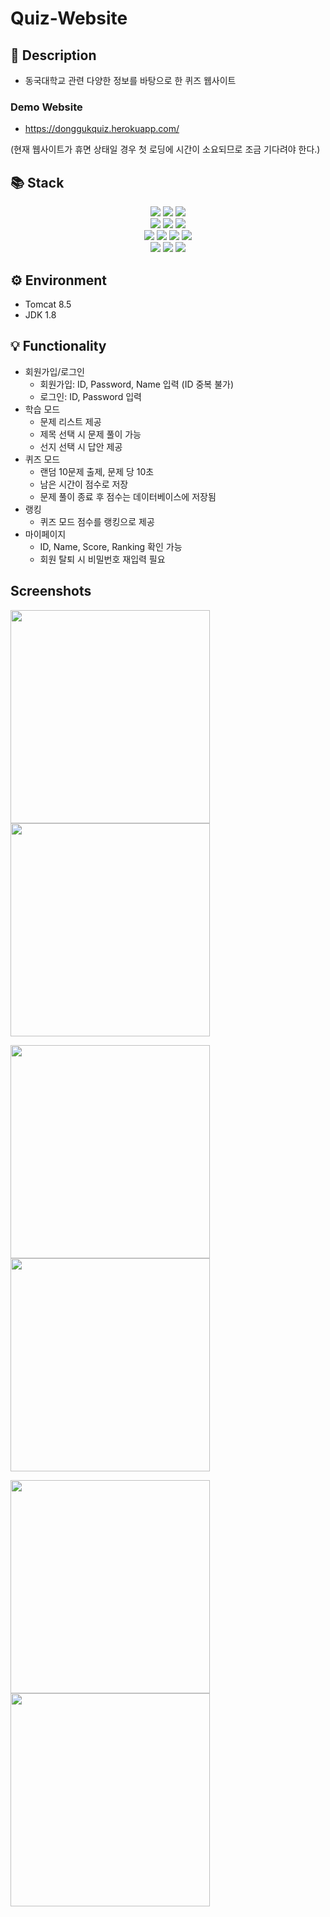 # Quiz-Website
## 📑 Description
- 동국대학교 관련 다양한 정보를 바탕으로 한 퀴즈 웹사이트

### Demo Website
- https://donggukquiz.herokuapp.com/

(현재 웹사이트가 휴면 상태일 경우 첫 로딩에 시간이 소요되므로 조금 기다려야 한다.)

## 📚 Stack
<div align=center>
  <img src="https://img.shields.io/badge/html5-E34F26?style=for-the-badge&logo=html5&logoColor=white">
  <img src="https://img.shields.io/badge/css-1572B6?style=for-the-badge&logo=css3&logoColor=white">
  <img src="https://img.shields.io/badge/javascript-F7DF1E?style=for-the-badge&logo=javascript&logoColor=black">
  <br>
  
  <img src="https://img.shields.io/badge/java-007396?style=for-the-badge&logo=java&logoColor=white">
  <img src="https://img.shields.io/badge/mysql-4479A1?style=for-the-badge&logo=mysql&logoColor=white">
  <img src="https://img.shields.io/badge/apache tomcat-F8DC75?style=for-the-badge&logo=apachetomcat&logoColor=black">
  <br>
  
  <img src="https://img.shields.io/badge/bootstrap-7952B3?style=for-the-badge&logo=bootstrap&logoColor=white">
  <img src="https://img.shields.io/badge/jQuery-0769AD?style=for-the-badge&logo=jQuery&logoColor=white">
  <img src="https://img.shields.io/badge/maven-C71A36?style=for-the-badge&logo=ApacheMaven&logoColor=white">
  <img src="https://img.shields.io/badge/heroku-430098?style=for-the-badge&logo=heroku&logoColor=white">
  <br>
  
  <img src="https://img.shields.io/badge/Eclipse-2C2255?style=for-the-badge&logo=Eclipse&logoColor=white">
  <img src="https://img.shields.io/badge/git-F05032?style=for-the-badge&logo=git&logoColor=white">
  <img src="https://img.shields.io/badge/github-181717?style=for-the-badge&logo=github&logoColor=white">
</div>

## ⚙️ Environment
- Tomcat 8.5
- JDK 1.8

## 💡 Functionality
- 회원가입/로그인
  - 회원가입: ID, Password, Name 입력 (ID 중복 불가)
  - 로그인: ID, Password 입력
- 학습 모드
  - 문제 리스트 제공
  - 제목 선택 시 문제 풀이 가능
  - 선지 선택 시 답안 제공
- 퀴즈 모드
  - 랜덤 10문제 출제, 문제 당 10초
  - 남은 시간이 점수로 저장
  - 문제 풀이 종료 후 점수는 데이터베이스에 저장됨
- 랭킹
  - 퀴즈 모드 점수를 랭킹으로 제공
- 마이페이지
  - ID, Name, Score, Ranking 확인 가능
  - 회원 탈퇴 시 비밀번호 재입력 필요

## Screenshots
<img src="https://user-images.githubusercontent.com/83688807/190842875-e354d308-7709-4f47-a637-70aba3184a3d.PNG" width="319" height="341"/> <img src="https://user-images.githubusercontent.com/83688807/190842943-46130bd4-7b14-489a-a248-ed4184890dbc.PNG" width="319" height="341"/>

<img src="https://user-images.githubusercontent.com/83688807/190842948-d1c4c126-e599-412e-afb1-981ecd6e4408.PNG" width="319" height="341"/> <img src="https://user-images.githubusercontent.com/83688807/190842955-747c1123-5532-4481-9996-dc8eb19a2486.PNG" width="319" height="341"/>

<img src="https://user-images.githubusercontent.com/83688807/190842965-10340bdb-fc72-4cc5-9bfc-a8b7e8c990ba.PNG" width="319" height="341"/> <img src="https://user-images.githubusercontent.com/83688807/190842988-dce78ae5-b055-4808-a6eb-9265fba523ef.PNG" width="319" height="341"/>
